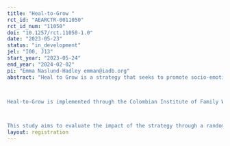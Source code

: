 ```yaml
---
title: "Heal-to-Grow "
rct_id: "AEARCTR-0011050"
rct_id_num: "11050"
doi: "10.1257/rct.11050-1.0"
date: "2023-05-23"
status: "in_development"
jel: "I00, J13"
start_year: "2023-05-24"
end_year: "2024-02-02"
pi: "Emma Naslund-Hadley emman@iadb.org"
abstract: "Heal to Grow is a strategy that seeks to promote socio-emotional development and well-being in children during early childhood (0-5 years) through group-based mindfulness and socio-emotional skills sessions with ECD workers in Colombia. To achieve this goal, the strategy promotes the socio-emotional well-being of ECD workers, emphasizing the importance of strengthening their skills to improve their interactions with children, pregnant women, and caregivers and promote socio-emotional and well-being development among these populations.

Heal-to-Grow is implemented through the Colombian Institute of Family Welfare (ICBF) through a network of Service Units (UDS) in a sample of 3 capital cities and some surrounding municipalities. UDSs are early education and care settings or home visit schemes under the responsibility of a trained person for children from 6 months to 5 years of age. All UDS under ICBF serve about 1.7 million vulnerable children and their families nationwide.

This study aims to evaluate the impact of the strategy through a randomized controlled trial (RCT). The evaluation will allow Heal to Grow to determine with greater certainty if it achieves its ultimate goal of promoting the socio-emotional development of young children and caregivers by strengthening the emotional well-being of ECD workers. This evidence will also inform whether Heal to Grow should continue a process of refinement or identify alternatives to scale the strategy so that it can cover a significant number of ECD workers at the national level."
layout: registration
---
```


